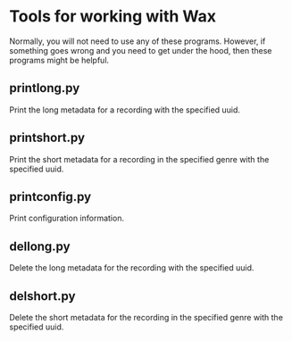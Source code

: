 # Tools for working with Wax
Normally, you will not need to use any of these programs. However, if something goes wrong and you need to get under the hood, then these programs might be helpful.
## printlong.py
Print the long metadata for a recording with the specified uuid.
## printshort.py
Print the short metadata for a recording in the specified genre with the specified uuid.
## printconfig.py
Print configuration information.
## dellong.py
Delete the long metadata for the recording with the specified uuid.
## delshort.py
Delete the short metadata for the recording in the specified genre with the specified uuid.
